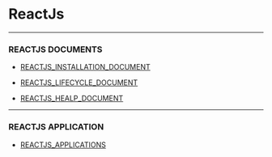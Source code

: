 # ReactJs

--- 

### REACTJS DOCUMENTS

* [REACTJS_INSTALLATION_DOCUMENT](https://github.com/adarshkumarsingh83/reactjs/blob/master/DOCUMENT/REACTJS_INSTALLATION_README.md)

* [REACTJS_LIFECYCLE_DOCUMENT](https://github.com/adarshkumarsingh83/reactjs/blob/master/DOCUMENT/REACTJS_LIFECYCLE_README.md)

* [REACTJS_HEALP_DOCUMENT](https://github.com/adarshkumarsingh83/reactjs/blob/master/DOCUMENT/REACTJS_HELP_README.md)


---

### REACTJS APPLICATION 

* [REACTJS_APPLICATIONS](https://github.com/adarshkumarsingh83/reactjs/tree/master/APPLICATIONS)

